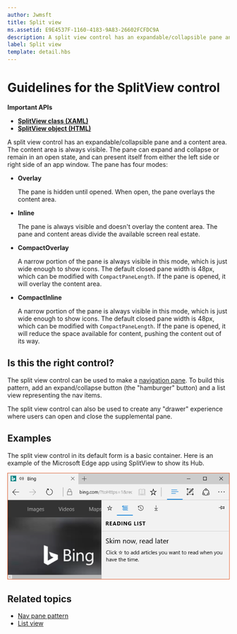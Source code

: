 ```yaml
---
author: Jwmsft
title: Split view
ms.assetid: E9E4537F-1160-4183-9A83-26602FCFDC9A
description: A split view control has an expandable/collapsible pane and a content area.
label: Split view
template: detail.hbs
---
```


# Guidelines for the SplitView control



**Important APIs**

-   [**SplitView class (XAML)**](https://msdn.microsoft.com/library/windows/apps/dn864360)
-   [**SplitView object (HTML)**](https://msdn.microsoft.com/library/windows/apps/dn919970)

A split view control has an expandable/collapsible pane and a content area. The content area is always visible. The pane can expand and collapse or remain in an open state, and can present itself from either the left side or right side of an app window. The pane has four modes:

-   **Overlay**

    The pane is hidden until opened. When open, the pane overlays the content area.

-   **Inline**

    The pane is always visible and doesn't overlay the content area. The pane and content areas divide the available screen real estate.

-   **CompactOverlay**

    A narrow portion of the pane is always visible in this mode, which is just wide enough to show icons. The default closed pane width is 48px, which can be modified with `CompactPaneLength`. If the pane is opened, it will overlay the content area.

-   **CompactInline**

    A narrow portion of the pane is always visible in this mode, which is just wide enough to show icons. The default closed pane width is 48px, which can be modified with `CompactPaneLength`. If the pane is opened, it will reduce the space available for content, pushing the content out of its way.

## <span id="Is_this_the_right_control_"></span><span id="is_this_the_right_control_"></span><span id="IS_THIS_THE_RIGHT_CONTROL_"></span>Is this the right control?

The split view control can be used to make a [navigation pane](nav-pane.md). To build this pattern, add an expand/collapse button (the "hamburger" button) and a list view representing the nav items.

The split view control can also be used to create any "drawer" experience where users can open and close the supplemental pane.

## <span id="Examples"></span><span id="examples"></span><span id="EXAMPLES"></span>Examples

The split view control in its default form is a basic container. Here is an example of the Microsoft Edge app using SplitView to show its Hub.

![Microsoft Edge split view example](images/split_view_Edge.png)



## <span id="related_topics"></span>Related topics


* [Nav pane pattern](nav-pane.md)
* [List view](lists.md)
 

 


<!--HONumber=Jun16_HO2-->


